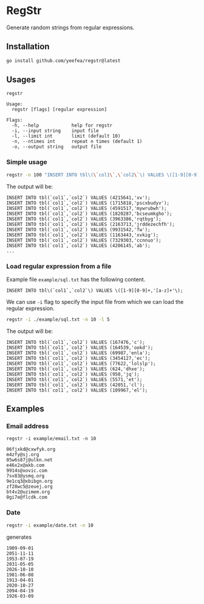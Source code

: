 # RegStr
Generate random strings from regular expressions.

## Installation

```bash
go install github.com/yeefea/regstr@latest
```

## Usages

```
regstr

Usage:
  regstr [flags] [regular expression]

Flags:
  -h, --help            help for regstr
  -i, --input string    input file
  -l, --limit int       limit (default 10)
  -n, --ntimes int      repeat n times (default 1)
  -o, --output string   output file
```

### Simple usage
```bash
regstr -n 100 "INSERT INTO tbl\(\`col1\`,\`col2\`\) VALUES \([1-9][0-9]{6},\'[a-z]+\'\);"
```

The output will be:

```
INSERT INTO tbl(`col1`,`col2`) VALUES (4215641,'xv');
INSERT INTO tbl(`col1`,`col2`) VALUES (1715818,'pscxbudyv');
INSERT INTO tbl(`col1`,`col2`) VALUES (4591517,'mywrubwh');
INSERT INTO tbl(`col1`,`col2`) VALUES (1820287,'bcseumkgho');
INSERT INTO tbl(`col1`,`col2`) VALUES (3963386,'rqtbyg');
INSERT INTO tbl(`col1`,`col2`) VALUES (2163713,'jrddezechfh');
INSERT INTO tbl(`col1`,`col2`) VALUES (9931542,'fw');
INSERT INTO tbl(`col1`,`col2`) VALUES (1163443,'xvkig');
INSERT INTO tbl(`col1`,`col2`) VALUES (7329303,'ccnnuo');
INSERT INTO tbl(`col1`,`col2`) VALUES (4206145,'ab');
...
```


### Load regular expression from a file

Example file `example/sql.txt` has the following content.

```
INSERT INTO tbl\(`col1`,`col2`\) VALUES \([1-9][0-9]+,'[a-z]+'\);
```

We can use `-i` flag to specify the input file from which we can load the regular expression.

```bash
regstr -i ./example/sql.txt -n 10 -l 5    
```

The output will be:

```
INSERT INTO tbl(`col1`,`col2`) VALUES (167476,'c');
INSERT INTO tbl(`col1`,`col2`) VALUES (164539,'ookd');
INSERT INTO tbl(`col1`,`col2`) VALUES (69987,'enla');
INSERT INTO tbl(`col1`,`col2`) VALUES (3454127,'ec');
INSERT INTO tbl(`col1`,`col2`) VALUES (77622,'lolslp');
INSERT INTO tbl(`col1`,`col2`) VALUES (624,'dhxe');
INSERT INTO tbl(`col1`,`col2`) VALUES (950,'jq');
INSERT INTO tbl(`col1`,`col2`) VALUES (5571,'et');
INSERT INTO tbl(`col1`,`col2`) VALUES (42051,'cl');
INSERT INTO tbl(`col1`,`col2`) VALUES (109967,'el');
```


## Examples


### Email address


```base
regstr -i example/email.txt -n 10
```

```
06fjxkd@cxwfyk.org
m4zfy@sj.org
05w6s87j@ulkn.net
e46x2x@akb.com
9914s@xovic.com
7sv83@ysmq.org
9e1cq3@xbibgn.org
zf28wc5@zeuej.org
bt4v2@uzimem.org
0gi7e@flcdk.com
```

### Date

```bash
regstr -i example/date.txt -n 10
```

generates
```
1909-09-01
2051-11-11
1953-07-19
2031-05-05
2026-10-10
1981-06-08
1913-04-01
2020-10-27
2094-04-19
1926-03-09
```